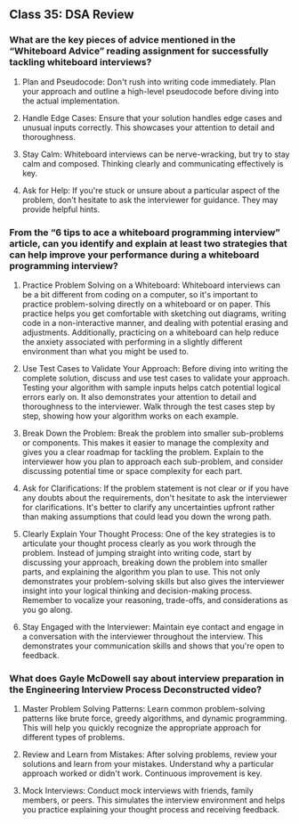 ## Class 35: DSA Review

### What are the key pieces of advice mentioned in the “Whiteboard Advice” reading assignment for successfully tackling whiteboard interviews?

1. Plan and Pseudocode: Don't rush into writing code immediately. Plan your approach and outline a high-level pseudocode before diving into the actual implementation.

2. Handle Edge Cases: Ensure that your solution handles edge cases and unusual inputs correctly. This showcases your attention to detail and thoroughness.

3. Stay Calm: Whiteboard interviews can be nerve-wracking, but try to stay calm and composed. Thinking clearly and communicating effectively is key.

4. Ask for Help: If you're stuck or unsure about a particular aspect of the problem, don't hesitate to ask the interviewer for guidance. They may provide helpful hints.

### From the “6 tips to ace a whiteboard programming interview” article, can you identify and explain at least two strategies that can help improve your performance during a whiteboard programming interview?

1. Practice Problem Solving on a Whiteboard: Whiteboard interviews can be a bit different from coding on a computer, so it's important to practice problem-solving directly on a whiteboard or on paper. This practice helps you get comfortable with sketching out diagrams, writing code in a non-interactive manner, and dealing with potential erasing and adjustments. Additionally, practicing on a whiteboard can help reduce the anxiety associated with performing in a slightly different environment than what you might be used to.

2. Use Test Cases to Validate Your Approach: Before diving into writing the complete solution, discuss and use test cases to validate your approach. Testing your algorithm with sample inputs helps catch potential logical errors early on. It also demonstrates your attention to detail and thoroughness to the interviewer. Walk through the test cases step by step, showing how your algorithm works on each example.

3. Break Down the Problem: Break the problem into smaller sub-problems or components. This makes it easier to manage the complexity and gives you a clear roadmap for tackling the problem. Explain to the interviewer how you plan to approach each sub-problem, and consider discussing potential time or space complexity for each part.

4. Ask for Clarifications: If the problem statement is not clear or if you have any doubts about the requirements, don't hesitate to ask the interviewer for clarifications. It's better to clarify any uncertainties upfront rather than making assumptions that could lead you down the wrong path.

5. Clearly Explain Your Thought Process: One of the key strategies is to articulate your thought process clearly as you work through the problem. Instead of jumping straight into writing code, start by discussing your approach, breaking down the problem into smaller parts, and explaining the algorithm you plan to use. This not only demonstrates your problem-solving skills but also gives the interviewer insight into your logical thinking and decision-making process. Remember to vocalize your reasoning, trade-offs, and considerations as you go along.

6. Stay Engaged with the Interviewer: Maintain eye contact and engage in a conversation with the interviewer throughout the interview. This demonstrates your communication skills and shows that you're open to feedback.

### What does Gayle McDowell say about interview preparation in the Engineering Interview Process Deconstructed video?

1. Master Problem Solving Patterns: Learn common problem-solving patterns like brute force, greedy algorithms, and dynamic programming. This will help you quickly recognize the appropriate approach for different types of problems.

2. Review and Learn from Mistakes: After solving problems, review your solutions and learn from your mistakes. Understand why a particular approach worked or didn't work. Continuous improvement is key.

3. Mock Interviews: Conduct mock interviews with friends, family members, or peers. This simulates the interview environment and helps you practice explaining your thought process and receiving feedback.
